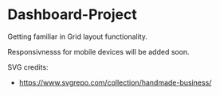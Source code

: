 # Dashboard-Project

Getting familiar in Grid layout functionality.


Responsivnesss for mobile devices will be added soon. 

SVG credits: 
- https://www.svgrepo.com/collection/handmade-business/ 
